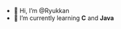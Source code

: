 - 👋 Hi, I’m @Ryukkan
- 🌱 I’m currently learning **C** and **Java**

<!---
Ryukkan/Ryukkan is a ✨ special ✨ repository because its `README.md` (this file) appears on your GitHub profile.
You can click the Preview link to take a look at your changes.

- 👀 I’m interested in ...
- 💞️ I’m looking to collaborate on ...
- 📫 How to reach me ...
--->
